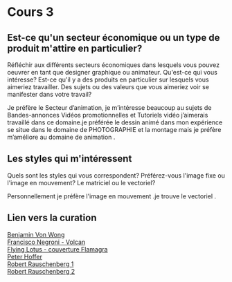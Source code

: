 # Cours 3
## Est-ce qu'un secteur économique ou un type de produit m'attire en particulier? 
Réfléchir aux différents secteurs économiques dans lesquels vous pouvez oeuvrer en tant que designer graphique ou animateur. Qu'est-ce qui vous intéresse? Est-ce qu'il y a des produits en particulier sur lesquels vous aimeriez travailler. Des sujets ou des valeurs que vous aimeriez voir se manifester dans votre travail? 


Je préfère le Secteur d’animation, je m’intéresse beaucoup au sujets de Bandes-annonces Vidéos promotionnelles  et Tutoriels vidéo  j’aimerais travaillé dans ce domaine.je préférée le dessin animé dans mon expérience se situe dans le domaine de PHOTOGRAPHIE et la montage mais je préfère m’améliore au domaine de animation .


## Les styles qui m'intéressent

Quels sont les styles qui vous correspondent? Préférez-vous l'image fixe ou l'image en mouvement? Le matriciel ou le vectoriel?


Personnellement je préfère l'image en mouvement .je trouve le vectoriel .


## Lien vers la curation

[Benjamin Von Wong](https://www.vonwong.com/)   
[Francisco Negroni - Volcan](https://www.francisconegroni.com/index/G0000VAA3Kkm57jo/I0000AhKpiWZvYk4)   
[Flying Lotus - couverture Flamagra](https://img.discogs.com/-8-h7ha75YjVN1M97cwMT5DqeZQ=/fit-in/600x623/filters:strip_icc():format(jpeg):mode_rgb():quality(90)/discogs-images/R-13674046-1558770700-5545.jpeg.jpg)   
[Peter Hoffer](http://www.peterhoffer.com/works/)   
[Robert Rauschenberg 1](https://www.rauschenbergfoundation.org/sites/default/files/2021-10/85.022_00.jpg)   
[Robert Rauschenberg 2](https://www.rauschenbergfoundation.org/sites/default/files/2021-12/85.052_00.jpg)   

